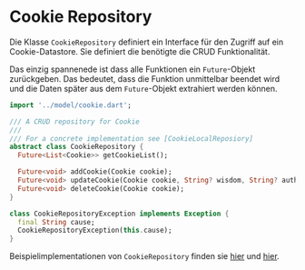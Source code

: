 # Cookie Repository

Die Klasse ``CookieRepository`` definiert ein Interface für den Zugriff auf ein Cookie-Datastore. Sie definiert die benötigte  die CRUD Funktionalität.

Das einzig spannenede ist dass alle Funktionen ein ``Future``-Objekt zurückgeben.
Das bedeutet, dass die Funktion unmittelbar beendet wird und die Daten später aus dem ``Future``-Objekt extrahiert werden können.

```dart
import '../model/cookie.dart';

/// A CRUD repository for Cookie
///
/// For a concrete implementation see [CookieLocalReposiory]
abstract class CookieRepository {
  Future<List<Cookie>> getCookieList();

  Future<void> addCookie(Cookie cookie);
  Future<void> updateCookie(Cookie cookie, String? wisdom, String? author);
  Future<void> deleteCookie(Cookie cookie);
}

class CookieRepositoryException implements Exception {
  final String cause;
  CookieRepositoryException(this.cause);
}
```
Beispielimplementationen von ``CookieRepository`` finden sie [hier](./../lib/repository/cookie_repository_local.dart) und [hier](./../lib/repository/cookie_repository_delayed_with_error.dart).